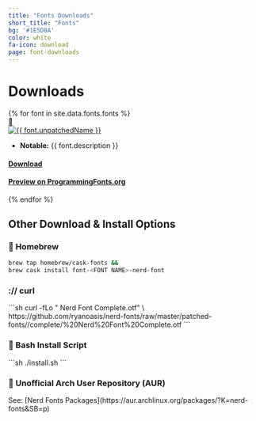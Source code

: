 ```yaml
---
title: "Fonts Downloads"
short_title: "Fonts"
bg: '#1E5D8A'
color: white
fa-icon: download
page: font-downloads
---
```


<h1 class="center">Downloads</h1>

<div class="d-flex flex-row flex-wrap align-items-stretch justify-content-betweeen justify-content-aroundd justify-content-center">
{% for font in site.data.fonts.fonts %}
  <div class="item">
      <a href="https://github.com/ryanoasis/nerd-fonts/releases/download/v2.0.0/{{ font.unpatchedName }}.zip">
        <div class="download-icon"></div>
        <img src="/assets/img/previews/{{ font.patchedName }} Nerd Font.svg" alt="{{ font.unpatchedName }}" title="Download {{ font.unpatchedName }}">
      </a>
      <ul>
        <li><strong>Notable:</strong> {{ font.description }}</li>
        <!-- <li><a href="https://app.programmingfonts.org/#{{ font.linkPreviewFont }}" target="_blank"><strong>Full Preview on ProgrammingFonts.org </strong></a></li> -->
      </ul>
      <div>
        <h4 class="inlineblock bg-green border-white text-white nerd-font-button">
          <i class="nf nf-fa-download"></i>
          <a href="https://github.com/ryanoasis/nerd-fonts/releases/download/v2.0.0/{{ font.unpatchedName }}.zip" class="inlineblock">Download</a>
        </h4>
        <h4 class="inlineblock bg-purple border-white text-white nerd-font-button">
          <i class="nf nf-oct-link_external"></i>
          <a href="https://app.programmingfonts.org/#{{ font.linkPreviewFont }}" target="_blank" alt="Full Preview of {{ font.patchedName }} on ProgrammingFonts.org" class="inlineblock">Preview on ProgrammingFonts.org</a>
        </h4>
      </div>
  </div>
{% endfor %}
</div>

<div class="clear"></div>


<h2 class="center"> Other Download & Install Options </h2>

<h3 class="center"> <span></span> Homebrew </h3>

```sh
brew tap homebrew/cask-fonts &&
brew cask install font-<FONT NAME>-nerd-font
```

<h3 class="center"> :// curl </h3>
<div markdown="1">
```sh
    curl -fLo "<FONT NAME> Nerd Font Complete.otf" \
    https://github.com/ryanoasis/nerd-fonts/raw/master/patched-fonts/<FONT_PATH>/complete/<FONT_NAME>%20Nerd%20Font%20Complete.otf
```
</div>
<h3 class="center"> <span></span> Bash Install Script </h3>
<div markdown="1">
```sh
./install.sh <FontName>
```
</div>
<h3 class="center"> <span></span> Unofficial Arch User Repository (AUR) </h3>
<div markdown="1" class="center">
See: [Nerd Fonts Packages](https://aur.archlinux.org/packages/?K=nerd-fonts&SB=p)
</div>
